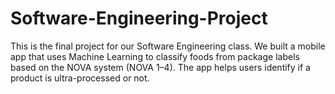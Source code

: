 # Software-Engineering-Project
This is the final project for our Software Engineering class. We built a mobile app that uses Machine Learning to classify foods from package labels based on the NOVA system (NOVA 1–4). The app helps users identify if a product is ultra-processed or not.
